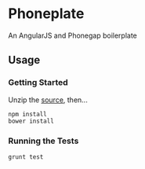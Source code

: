 # Phoneplate

An AngularJS and Phonegap boilerplate

## Usage

### Getting Started

Unzip the [source](https://github.com/ninjatronic/phoneplate/archive/master.zip), then...

```
npm install
bower install
```

### Running the Tests

```
grunt test
```
